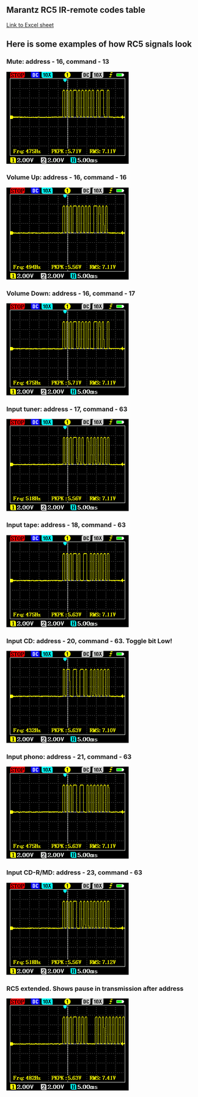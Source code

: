 ## Marantz RC5 IR-remote codes table

[Link to Excel sheet](Marantz%202014%20IR%20Command%20Sheet.xls)

## Here is some examples of how RC5 signals look

### Mute: address - 16, command - 13
![](RC5-16-13.bmp)

### Volume Up: address - 16, command - 16
![](RC5-16-16.bmp)

### Volume Down: address - 16, command - 17
![](RC5-16-17.bmp)

### Input tuner: address - 17, command - 63
![](RC5-17-63.bmp)

### Input tape: address - 18, command - 63
![](RC5-18-63.bmp)

### Input CD: address - 20, command - 63. Toggle bit Low!
![](RC5-20-63-toggle.bmp)

### Input phono: address - 21, command - 63
![](RC5-21-63.bmp)

### Input CD-R/MD: address - 23, command - 63
![](RC5-23-63.bmp)

### RC5 extended. Shows pause in transmission after address
![](RC5X-16-xx.bmp)
